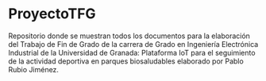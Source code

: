 # ProyectoTFG
Repositorio donde se muestran todos los documentos para la elaboración del Trabajo de Fin de Grado de la carrera de Grado en Ingeniería Electrónica Industrial de la Universidad de Granada: Plataforma IoT para el seguimiento de la actividad deportiva en parques biosaludables elaborado por Pablo Rubio Jiménez.

